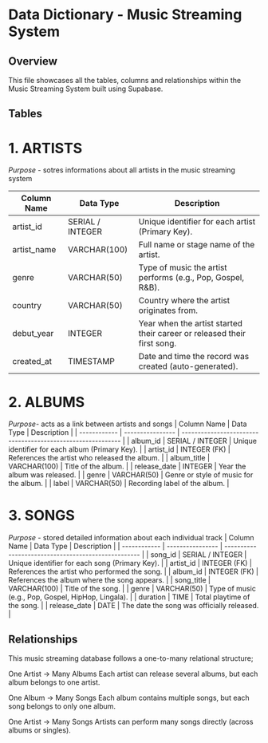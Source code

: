 # Data Dictionary - Music Streaming System
## Overview 
This file showcases all the tables, columns and relationships within the Music Streaming System built using Supabase.

## Tables
# 1. ARTISTS
*Purpose* - sotres informations about all artists in the music streaming system

| Column Name | Data Type        | Description                                                             |
| ----------- | ---------------- | ----------------------------------------------------------------------- |
| artist_id   | SERIAL / INTEGER | Unique identifier for each artist (Primary Key).                        |
| artist_name | VARCHAR(100)     | Full name or stage name of the artist.                                  |
| genre       | VARCHAR(50)      | Type of music the artist performs (e.g., Pop, Gospel, R&B).             |
| country     | VARCHAR(50)      | Country where the artist originates from.                               |
| debut_year  | INTEGER          | Year when the artist started their career or released their first song. |
| created_at  | TIMESTAMP        | Date and time the record was created (auto-generated).                  |

# 2. ALBUMS
*Purpose*- acts as a link between artists and songs 
| Column Name  | Data Type        | Description                                                 |
| ------------ | ---------------- | ----------------------------------------------------------- |
| album_id     | SERIAL / INTEGER | Unique identifier for each album (Primary Key).             |
| artist_id    | INTEGER (FK)     | References the artist who released the album.               |
| album_title  | VARCHAR(100)     | Title of the album.                                         |
| release_date | INTEGER          | Year the album was released.                                |
| genre        | VARCHAR(50)      | Genre or style of music for the album.                      |
| label        | VARCHAR(50)      | Recording label of the album.                               |

# 3. SONGS
*Purpose* - stored detailed information about each individual track 
| Column Name  | Data Type        | Description                                         |
| ------------ | ---------------- | --------------------------------------------------- |
| song_id      | SERIAL / INTEGER | Unique identifier for each song (Primary Key).      |
| artist_id    | INTEGER (FK)     | References the artist who performed the song.       |
| album_id     | INTEGER (FK)     | References the album where the song appears.        |
| song_title   | VARCHAR(100)     | Title of the song.                                  |
| genre        | VARCHAR(50)      | Type of music (e.g., Pop, Gospel, HipHop, Lingala). |
| duration     | TIME             | Total playtime of the song.                         |
| release_date | DATE             | The date the song was officially released.          |

## Relationships

This music streaming database follows a one-to-many relational structure;

One Artist → Many Albums
Each artist can release several albums, but each album belongs to one artist.

One Album → Many Songs
Each album contains multiple songs, but each song belongs to only one album.

One Artist → Many Songs
Artists can perform many songs directly (across albums or singles).

